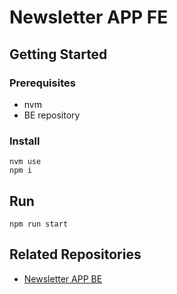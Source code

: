 # Newsletter APP FE

## Getting Started

### Prerequisites

- nvm
- BE repository

### Install


```
nvm use
npm i
```

## Run


```
npm run start
```

## Related Repositories

- [Newsletter APP BE](<https://github.com/gustavomo/newsletter-app-be>)